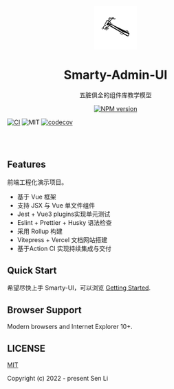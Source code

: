 <br>

<p align="center">
<img src="https://github.com/lisen6/smarty-ui-vite/blob/main/assets/logo.jpeg" style="width:20%;" />
</p>

<h1 align="center">Smarty-Admin-UI</h1>

<p align="center">
五脏俱全的组件库教学模型
</p>

<p align="center">
<a href="https://www.npmjs.com/package/smarty-admin-ui"><img src="https://img.shields.io/npm/v/smarty-admin-ui?color=c95f8b&amp;label=" alt="NPM version"></a></p>


[![CI](https://github.com/lisen6/smarty-ui-vite/actions/workflows/main.yml/badge.svg?branch=main)](https://github.com/lisen6/smarty-ui-vite/actions/workflows/main.yml)
![MIT](https://img.shields.io/badge/license-MIT-red)
[![codecov](https://codecov.io/gh/lisen6/smarty-ui-vite/branch/main/graph/badge.svg?token=ZPDLT4J9CP)](https://codecov.io/gh/lisen6/smarty-ui-vite)

<br>
<br>

## Features

前端工程化演示项目。
- 基于 Vue 框架
- 支持 JSX 与 Vue 单文件组件
- Jest + Vue3 plugins实现单元测试
- Eslint + Prettier + Husky 语法检查
- 采用 Rollup 构建
- Vitepress + Vercel 文档网站搭建
- 基于Action CI 实现持续集成与交付

## Quick Start
希望尽快上手 Smarty-UI，可以浏览 [Getting Started](https://smarty-ui-app.vercel.app/).


## Browser Support

Modern browsers and Internet Explorer 10+.


## LICENSE
[MIT](../../LICENSE)

Copyright (c) 2022 - present Sen Li